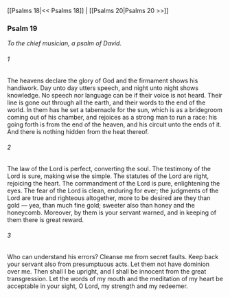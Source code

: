 [[Psalms 18|<< Psalms 18]]  |  [[Psalms 20|Psalms 20 >>]]

### Psalm 19

*To the chief musician, a psalm of David.*

###### 1
The heavens declare the glory of God and the firmament shows his handiwork. Day unto day utters speech, and night unto night shows knowledge. No speech nor language can be if their voice is not heard. Their line is gone out through all the earth, and their words to the end of the world. In them has he set a tabernacle for the sun, which is as a bridegroom coming out of his chamber, and rejoices as a strong man to run a race: his going forth is from the end of the heaven, and his circuit unto the ends of it. And there is nothing hidden from the heat thereof.

###### 2
The law of the Lord is perfect, converting the soul. The testimony of the Lord is sure, making wise the simple. The statutes of the Lord are right, rejoicing the heart. The commandment of the Lord is pure, enlightening the eyes. The fear of the Lord is clean, enduring for ever; the judgments of the Lord are true and righteous altogether, more to be desired are they than gold — yea, than much fine gold; sweeter also than honey and the honeycomb. Moreover, by them is your servant warned, and in keeping of them there is great reward.

###### 3
Who can understand his errors? Cleanse me from secret faults. Keep back your servant also from presumptuous acts. Let them not have dominion over me. Then shall I be upright, and I shall be innocent from the great transgression. Let the words of my mouth and the meditation of my heart be acceptable in your sight, O Lord, my strength and my redeemer.